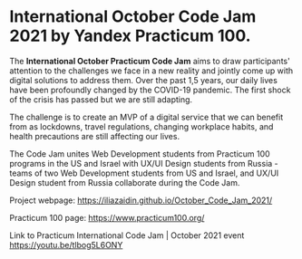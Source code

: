 # International October Code Jam 2021 by Yandex Practicum 100.

The **International October Practicum Code Jam** aims to draw participants' attention to the challenges we face in a new reality and jointly come up with digital solutions to address them. Over the past 1,5 years, our daily lives have been profoundly changed by the COVID-19 pandemic. The first shock of the crisis has passed but we are still adapting.

The challenge is to create an MVP of a digital service that we can benefit from as lockdowns,  travel regulations, changing workplace habits, and health precautions are still affecting our lives.

The Code Jam unites Web Development students from Practicum 100 programs in the US and Israel with UX/UI Design students from Russia - teams of two Web Development students from US and Israel, and UX/UI Design student from Russia collaborate during the Code Jam.

Project webpage: https://iliazaidin.github.io/October_Code_Jam_2021/

Practicum 100 page: https://www.practicum100.org/

Link to Practicum International Code Jam | October 2021 event https://youtu.be/tlbog5L6ONY
